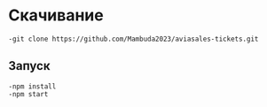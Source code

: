 # Скачивание

    -git clone https://github.com/Mambuda2023/aviasales-tickets.git

## Запуск

    -npm install
    -npm start
